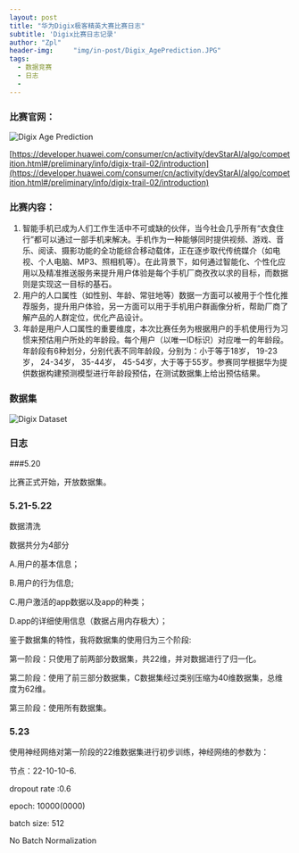 ```yaml
---
layout: post
title: "华为Digix极客精英大赛比赛日志"
subtitle: 'Digix比赛日志记录'
author: "Zpl"
header-img:     "img/in-post/Digix_AgePrediction.JPG"
tags:
  - 数据竞赛
  - 日志
  - 
---
```


### 比赛官网：
![Digix Age Prediction](https://github.com/plzhai/plzhai.github.io/blob/master/img/in-post/Digix_AgePrediction.JPG)

[https://developer.huawei.com/consumer/cn/activity/devStarAI/algo/competition.html#/preliminary/info/digix-trail-02/introduction](https://developer.huawei.com/consumer/cn/activity/devStarAI/algo/competition.html#/preliminary/info/digix-trail-02/introduction)

### 比赛内容：

1. 智能手机已成为人们工作生活中不可或缺的伙伴，当今社会几乎所有“衣食住行”都可以通过一部手机来解决。手机作为一种能够同时提供视频、游戏、音乐、阅读、摄影功能的全功能综合移动载体，正在逐步取代传统媒介（如电视、个人电脑、MP3、照相机等）。在此背景下，如何通过智能化、个性化应用以及精准推送服务来提升用户体验是每个手机厂商孜孜以求的目标，而数据则是实现这一目标的基石。 
2. 用户的人口属性（如性别、年龄、常驻地等）数据一方面可以被用于个性化推荐服务，提升用户体验，另一方面可以用于手机用户群画像分析，帮助厂商了解产品的人群定位，优化产品设计。
3.  年龄是用户人口属性的重要维度，本次比赛任务为根据用户的手机使用行为习惯来预估用户所处的年龄段。每个用户（以唯一ID标识）对应唯一的年龄段。年龄段有6种划分，分别代表不同年龄段，分别为：小于等于18岁， 19-23岁， 24-34岁， 35-44岁， 45-54岁，大于等于55岁。参赛同学根据华为提供数据构建预测模型进行年龄段预估，在测试数据集上给出预估结果。

### 数据集

![Digix Dataset](https://github.com/plzhai/plzhai.github.io/blob/master/img/in-post/Digix_dataset.JPG)


### 日志

###5.20

比赛正式开始，开放数据集。

### 5.21-5.22
数据清洗


数据共分为4部分

A.用户的基本信息；

B.用户的行为信息;

C.用户激活的app数据以及app的种类；

D.app的详细使用信息（数据占用内存极大）；

鉴于数据集的特性，我将数据集的使用归为三个阶段:

第一阶段：只使用了前两部分数据集，共22维，并对数据进行了归一化。

第二阶段：使用了前三部分数据集，C数据集经过类别压缩为40维数据集，总维度为62维。

第三阶段：使用所有数据集。

### 5.23

使用神经网络对第一阶段的22维数据集进行初步训练，神经网络的参数为：

节点：22-10-10-6.

dropout rate :0.6

epoch: 10000(0000)

batch size: 512

No Batch Normalization
